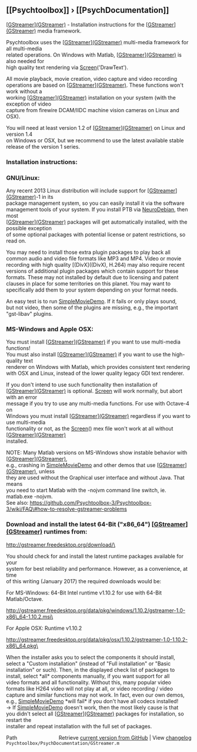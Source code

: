 ## [[Psychtoolbox]] &#8250; [[PsychDocumentation]]

[[GStreamer](GStreamer)][(GStreamer)]((GStreamer)) - Installation instructions for the [[GStreamer](GStreamer)][(GStreamer)]((GStreamer)) media framework.  
  
Psychtoolbox uses the [[GStreamer](GStreamer)][(GStreamer)]((GStreamer)) multi-media framework for all multi-media  
related operations. On Windows with Matlab, [[GStreamer](GStreamer)][(GStreamer)]((GStreamer)) is also needed for  
high quality text rendering via [Screen](Screen)('DrawText').  
  
All movie playback, movie creation, video capture and video recording  
operations are based on [[GStreamer](GStreamer)][(GStreamer)]((GStreamer)). These functions won't work without a  
working [[GStreamer](GStreamer)][(GStreamer)]((GStreamer)) installation on your system (with the exception of video  
capture from firewire DCAM/IIDC machine vision cameras on Linux and OSX).  
  
You will need at least version 1.2 of [[GStreamer](GStreamer)][(GStreamer)]((GStreamer)) on Linux and version 1.4  
on Windows or OSX, but we recommend to use the latest available stable  
release of the version 1 series.  
  
### Installation instructions:  
  
  
### GNU/Linux:  
  
Any recent 2013 Linux distribution will include support for [[GStreamer](GStreamer)][(GStreamer)]((GStreamer))-1 in its  
package management system, so you can easily install it via the software  
management tools of your system. If you install PTB via [NeuroDebian](NeuroDebian), then most  
[[GStreamer](GStreamer)][(GStreamer)]((GStreamer)) packages will get automatically installed, with the possible exception  
of some optional packages with potential license or patent restrictions, so read on.  
  
You may need to install those extra plugin packages to play back all  
common audio and video file formats like MP3 and MP4. Video or movie  
recording with high quality [(DivX]((DivX), H.264) may also require recent  
versions of additional plugin packages which contain support for these  
formats. These may not installed by default due to licensing and patent  
clauses in place for some territories on this planet. You may want to  
specifically add them to your system depending on your format needs.  
  
An easy test is to run [SimpleMovieDemo](SimpleMovieDemo). If it fails or only plays sound,  
but not video, then some of the plugins are missing, e.g., the important  
"gst-libav" plugins.  
  
  
### MS-Windows and Apple OSX:  
  
You must install [[GStreamer](GStreamer)][(GStreamer)]((GStreamer)) if you want to use multi-media functions!  
You must also install [[GStreamer](GStreamer)][(GStreamer)]((GStreamer)) if you want to use the high-quality text  
renderer on Windows with Matlab, which provides consistent text rendering  
with OSX and Linux, instead of the lower quality legacy GDI text renderer.  
  
If you don't intend to use such functionality then installation of  
[[GStreamer](GStreamer)][(GStreamer)]((GStreamer)) is optional. [Screen](Screen) will work normally, but abort with an error  
message if you try to use any multi-media functions. For use with Octave-4 on  
Windows you must install [[GStreamer](GStreamer)][(GStreamer)]((GStreamer)) regardless if you want to use multi-media  
functionality or not, as the [Screen](Screen)() mex file won't work at all without [[GStreamer](GStreamer)][(GStreamer)]((GStreamer))  
installed.  
  
NOTE: Many Matlab versions on MS-Windows show instable behavior with [[GStreamer](GStreamer)][(GStreamer)]((GStreamer)),  
e.g., crashing in [SimpleMovieDemo](SimpleMovieDemo) and other demos that use [[GStreamer](GStreamer)][(GStreamer)]((GStreamer)), unless  
they are used without the Graphical user interface and without Java. That means  
you need to start Matlab with the -nojvm command line switch, ie. matlab.exe -nojvm.  
See also: https://github.com/Psychtoolbox-3/Psychtoolbox-3/wiki/FAQ\#how-to-resolve-gstreamer-problems  
  
  
### Download and install the latest 64-Bit ("x86\_64") [[GStreamer](GStreamer)][(GStreamer)]((GStreamer)) runtimes from:  
  
<http://gstreamer.freedesktop.org/download/\>  
  
You should check for and install the latest runtime packages available for your  
system for best reliability and performance. However, as a convenience, at time  
of this writing (January 2017) the required downloads would be:  
  
For MS-Windows: 64-Bit Intel runtime v1.10.2 for use with 64-Bit Matlab/Octave.  
  
<http://gstreamer.freedesktop.org/data/pkg/windows/1.10.2/gstreamer-1.0-x86\_64-1.10.2.msi\>  
  
For Apple OSX: Runtime v1.10.2  
  
<http://gstreamer.freedesktop.org/data/pkg/osx/1.10.2/gstreamer-1.0-1.10.2-x86\_64.pkg\>  
  
  
When the installer asks you to select the components it should install,  
select a "Custom installation" (instead of "Full installation" or "Basic  
installation" or such). Then, in the displayed check list of packages to  
install, select \*all\* components manually, if you want support for all  
video formats and all functionality. Without this, many popular video  
formats like H264 video will not play at all, or video recording / video  
capture and similar functions may not work. In fact, even our own demos,  
e.g., [SimpleMovieDemo](SimpleMovieDemo) \*will fail\* if you don't have all codecs installed!  
-\> If [SimpleMovieDemo](SimpleMovieDemo) doesn't work, then the most likely cause is that  
you didn't select all [[GStreamer](GStreamer)][(GStreamer)]((GStreamer)) packages for installation, so restart the  
installer and repeat installation with the full set of packages.  
  




<div class="code_header" style="text-align:right;">
  <span style="float:left;">Path&nbsp;&nbsp;</span> <span class="counter">Retrieve <a href=
  "https://raw.github.com/Psychtoolbox-3/Psychtoolbox-3/beta/Psychtoolbox/PsychDocumentation/GStreamer.m">current version from GitHub</a> | View <a href=
  "https://github.com/Psychtoolbox-3/Psychtoolbox-3/commits/beta/Psychtoolbox/PsychDocumentation/GStreamer.m">changelog</a></span>
</div>
<div class="code">
  <code>Psychtoolbox/PsychDocumentation/GStreamer.m</code>
</div>

